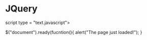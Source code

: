 JQuery
======

<script type="text/javascript"></script>
script type = "text.javascript">

$("document").ready(fucntion(){
alert("The page just loaded!");
}

<script type="text/javascript">
  $(".a").css("boarder","3px solid red");
  $("p, li.b").css("boarder", "3px solid red");
</script>
